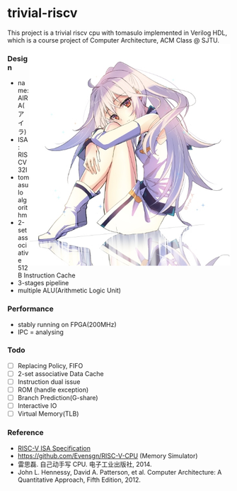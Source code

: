 # trivial-riscv

This project is a trivial riscv cpu with tomasulo implemented in Verilog HDL, which is a course project of Computer Architecture, ACM Class @ SJTU.
<img src="doc/img/aira.jpg" style="float:right;height:500px">

### Design

- name: AIRA(アイラ)
- ISA: RISCV 32I
- tomasulo algorithm
- 2-set associative 512B Instruction Cache
- 3-stages pipeline
- multiple ALU(Arithmetic Logic Unit)

### Performance

- stably running on FPGA(200MHz)
- IPC = analysing

### Todo

- [ ] Replacing Policy, FIFO
- [ ] 2-set associative Data Cache
- [ ] Instruction dual issue
- [ ] ROM (handle exception)
- [ ] Branch Prediction(G-share)
- [ ] Interactive IO
- [ ] Virtual Memory(TLB)
### Reference

- [RISC-V ISA Specification](http://riscv.org/specifications/)
- https://github.com/Evensgn/RISC-V-CPU (Memory Simulator)
- 雷思磊. 自己动手写 CPU. 电子工业出版社, 2014.
- John L. Hennessy, David A. Patterson, et al. Computer Architecture: A Quantitative Approach, Fifth Edition, 2012.